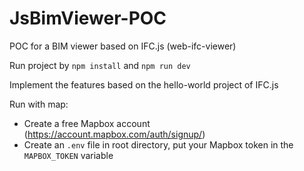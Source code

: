 # JsBimViewer-POC
POC for a BIM viewer based on IFC.js (web-ifc-viewer)

Run project by `npm install` and `npm run dev`

Implement the features based on the hello-world project of IFC.js

Run with map:

- Create a free Mapbox account (https://account.mapbox.com/auth/signup/)
- Create an `.env` file in root directory, put your Mapbox token in the `MAPBOX_TOKEN` variable
